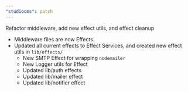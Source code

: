 ```yaml
---
"studiocms": patch
---
```


Refactor middleware, add new effect utils, and effect cleanup

- Middleware files are now Effects.
- Updated all current effects to Effect Services, and created new effect utils in `lib/effects/`
  - New SMTP Effect for wrapping `nodemailer`
  - New Logger utils for Effect
  - Updated lib/auth effects
  - Updated lib/mailer effect
  - Updated lib/notifier effect